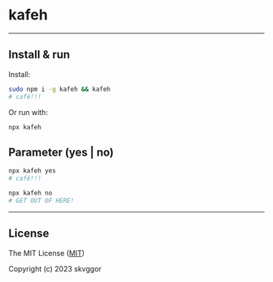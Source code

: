 # kafeh

---

## Install & run

Install:

```bash
sudo npm i -g kafeh && kafeh
# café!!!
```

Or run with:

```bash
npx kafeh
```

## Parameter (yes | no)

```bash
npx kafeh yes
# café!!!

npx kafeh no
# GET OUT OF HERE!
```
---

## License

The MIT License ([MIT](https://github.com/skvggor/kafeh/blob/master/license.md))

Copyright (c) 2023 skvggor
